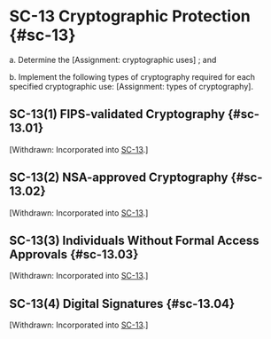 # SC-13 Cryptographic Protection {#sc-13}

a. Determine the [Assignment: cryptographic uses] ; and

b. Implement the following types of cryptography required for each specified cryptographic use: [Assignment: types of cryptography].

## SC-13(1) FIPS-validated Cryptography {#sc-13.01}

[Withdrawn: Incorporated into [SC-13](../sc/sc-13#sc-13).]

## SC-13(2) NSA-approved Cryptography {#sc-13.02}

[Withdrawn: Incorporated into [SC-13](../sc/sc-13#sc-13).]

## SC-13(3) Individuals Without Formal Access Approvals {#sc-13.03}

[Withdrawn: Incorporated into [SC-13](../sc/sc-13#sc-13).]

## SC-13(4) Digital Signatures {#sc-13.04}

[Withdrawn: Incorporated into [SC-13](../sc/sc-13#sc-13).]

